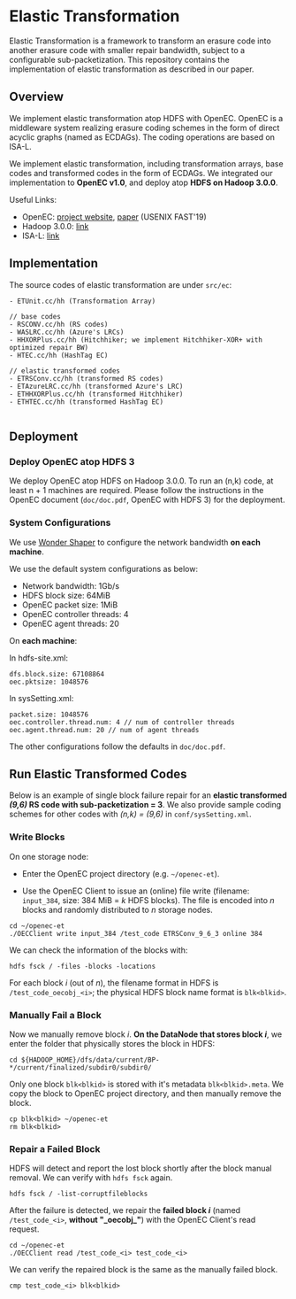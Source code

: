 # Elastic Transformation

Elastic Transformation is a framework to transform an erasure code into another erasure code with smaller repair bandwidth, subject to a configurable sub-packetization. This repository contains the implementation of elastic transformation as described in our paper.

## Overview

We implement elastic transformation atop HDFS with OpenEC. OpenEC is a middleware system realizing erasure coding schemes in the form of direct acyclic graphs (named as ECDAGs). The coding operations are based on ISA-L.

We implement elastic transformation, including transformation arrays, base codes and transformed codes in the form of ECDAGs. We integrated our implementation to **OpenEC v1.0**, and deploy atop **HDFS on Hadoop 3.0.0**.

Useful Links:
- OpenEC: [project website](http://adslab.cse.cuhk.edu.hk/software/openec/), [paper](https://www.usenix.org/conference/fast19/presentation/li) (USENIX FAST'19)
- Hadoop 3.0.0: [link](https://hadoop.apache.org/docs/r3.0.0/)
- ISA-L: [link](https://github.com/intel/isa-l)


## Implementation

The source codes of elastic transformation are under ```src/ec```:
```
- ETUnit.cc/hh (Transformation Array)

// base codes
- RSCONV.cc/hh (RS codes)
- WASLRC.cc/hh (Azure's LRCs)
- HHXORPlus.cc/hh (Hitchhiker; we implement Hitchhiker-XOR+ with optimized repair BW)
- HTEC.cc/hh (HashTag EC)

// elastic transformed codes
- ETRSConv.cc/hh (transformed RS codes)
- ETAzureLRC.cc/hh (transformed Azure's LRC)
- ETHHXORPlus.cc/hh (transformed Hitchhiker)
- ETHTEC.cc/hh (transformed HashTag EC)


```

## Deployment

### Deploy OpenEC atop HDFS 3

We deploy OpenEC atop HDFS on Hadoop 3.0.0. To run an (n,k) code, at least n + 1 machines are required.
Please follow the instructions in the OpenEC document (```doc/doc.pdf```, OpenEC with HDFS 3) for the deployment.

### System Configurations

We use [Wonder Shaper](https://github.com/magnific0/wondershaper) to configure the network bandwidth **on each machine**.

We use the default system configurations as below:
- Network bandwidth: 1Gb/s
- HDFS block size: 64MiB
- OpenEC packet size: 1MiB
- OpenEC controller threads: 4
- OpenEC agent threads: 20

On **each machine**:

In hdfs-site.xml:
```
dfs.block.size: 67108864
oec.pktsize: 1048576
```

In sysSetting.xml:
```
packet.size: 1048576
oec.controller.thread.num: 4 // num of controller threads
oec.agent.thread.num: 20 // num of agent threads
```

The other configurations follow the defaults in ```doc/doc.pdf```.

## Run Elastic Transformed Codes

Below is an example of single block failure repair for an **elastic transformed *(9,6)* RS code with sub-packetization = 3**. We also provide sample coding schemes for other codes with *(n,k) = (9,6)* in ```conf/sysSetting.xml```.

### Write Blocks

On one storage node:

- Enter the OpenEC project directory (e.g. ```~/openec-et```).

- Use the OpenEC Client to issue an (online) file write (filename: ```input_384```, size: 384 MiB = *k* HDFS blocks). The file is encoded into *n* blocks and randomly distributed to *n* storage nodes.

```
cd ~/openec-et
./OECClient write input_384 /test_code ETRSConv_9_6_3 online 384
```

We can check the information of the blocks with:

```
hdfs fsck / -files -blocks -locations
```

For each block *i* (out of *n*), the filename format in HDFS is ```/test_code_oecobj_<i>```; the physical HDFS block name format is ```blk<blkid>```.

### Manually Fail a Block

Now we manually remove block *i*. **On the DataNode that stores block *i***, we enter the folder that physically stores the block in HDFS:

```
cd ${HADOOP_HOME}/dfs/data/current/BP-*/current/finalized/subdir0/subdir0/
```

Only one block ```blk<blkid>``` is stored with it's metadata ```blk<blkid>.meta```. We copy the block to OpenEC project directory, and then manually remove the block.

```
cp blk<blkid> ~/openec-et
rm blk<blkid>
```

### Repair a Failed Block

HDFS will detect and report the lost block shortly after the block manual removal. We can verify with ```hdfs fsck``` again.

```
hdfs fsck / -list-corruptfileblocks
```

After the failure is detected, we repair the **failed block *i*** (named ```/test_code_<i>```, **without "\_oecobj\_"**) with the OpenEC Client's read request.

```
cd ~/openec-et
./OECClient read /test_code_<i> test_code_<i>
```

We can verify the repaired block is the same as the manually failed block.

```
cmp test_code_<i> blk<blkid>
```